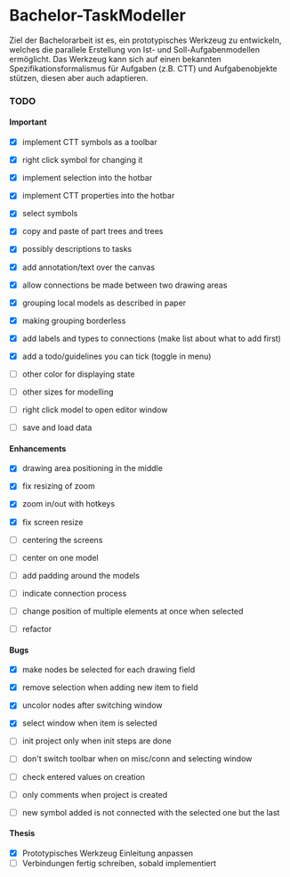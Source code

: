 # Bachelor-TaskModeller

Ziel der Bachelorarbeit ist es, ein prototypisches Werkzeug zu entwickeln, welches die parallele Erstellung von Ist- und Soll-Aufgabenmodellen ermöglicht. Das
Werkzeug kann sich auf einen bekannten Spezifikationsformalismus für Aufgaben (z.B. CTT) und Aufgabenobjekte stützen, diesen aber auch adaptieren.

### TODO
#### Important
- [x] implement CTT symbols as a toolbar
- [x] right click symbol for changing it
- [x] implement selection into the hotbar
- [x] implement CTT properties into the hotbar
- [x] select symbols
- [x] copy and paste of part trees and trees
- [x] possibly descriptions to tasks
- [x] add annotation/text over the canvas
- [x] allow connections be made between two drawing areas
- [x] grouping local models as described in paper
- [x] making grouping borderless
- [x] add labels and types to connections (make list about what to add first)
- [x] add a todo/guidelines you can tick (toggle in menu)
- [ ] other color for displaying state

- [ ] other sizes for modelling
- [ ] right click model to open editor window
- [ ] save and load data

#### Enhancements
- [x] drawing area positioning in the middle
- [x] fix resizing of zoom
- [x] zoom in/out with hotkeys
- [x] fix screen resize
- [ ] centering the screens
- [ ] center on one model
- [ ] add padding around the models

- [ ] indicate connection process

- [ ] change position of multiple elements at once when selected
- [ ] refactor

#### Bugs
- [x] make nodes be selected for each drawing field
- [x] remove selection when adding new item to field
- [x] uncolor nodes after switching window
- [x] select window when item is selected

- [ ] init project only when init steps are done
- [ ] don't switch toolbar when on misc/conn and selecting window
- [ ] check entered values on creation
- [ ] only comments when project is created
- [ ] new symbol added is not connected with the selected one but the last

#### Thesis
- [x] Prototypisches Werkzeug Einleitung anpassen
- [ ] Verbindungen fertig schreiben, sobald implementiert
